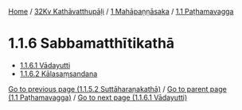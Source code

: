 
[Home](/) / [32Kv Kathāvatthupāḷi](../../../32Kv.md) / [1 Mahāpaṇṇāsaka](../../1.md) / [1.1 Paṭhamavagga](../1.1.md)

# 1.1.6 Sabbamatthītikathā

* [1.1.6.1 Vādayutti](1.1.6/1.1.6.1.md)
* [1.1.6.2 Kālasaṃsandana](1.1.6/1.1.6.2.md)

[Go to previous page (1.1.5.2 Suttāharaṇakathā)](1.1.5/1.1.5.2.md) / [Go to parent page (1.1 Paṭhamavagga)](../1.1.md) / [Go to next page (1.1.6.1 Vādayutti)](1.1.6/1.1.6.1.md)



